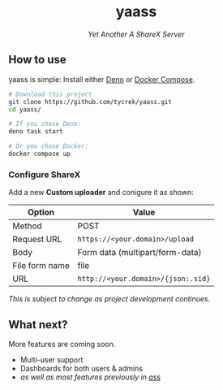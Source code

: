 <div align="center">

# yaass

*Yet Another A ShareX Server*

</div>

## How to use

yaass is simple: Install either [Deno](https://deno.com/) or [Docker Compose](https://docs.docker.com/compose/).

```bash
# Download this project
git clone https://github.com/tycrek/yaass.git
cd yaass/

# If you chose Deno:
deno task start

# Or you chose Docker:
docker compose up
```

### Configure ShareX

Add a new **Custom uploader** and conigure it as shown:

| Option | Value |
| --- | --- |
| Method | POST |
| Request URL | `https://<your.domain>/upload` |
| Body | Form data (multipart/form-data) |
| File form name | file |
| URL | `http://<your.domain>/{json:.sid}` |

*This is subject to change as project development continues.*

## What next?

More features are coming soon.

- Multi-user support
- Dashboards for both users & admins
- *as well as most features previously in [ass](https://github.com/tycrek/ass)*
